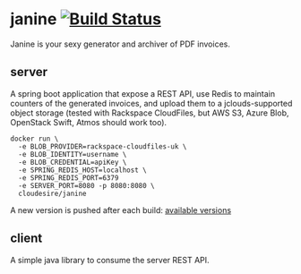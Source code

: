 # janine [![Build Status](https://travis-ci.org/ClouDesire/janine.svg)](https://travis-ci.org/ClouDesire/janine)
Janine is your sexy generator and archiver of PDF invoices.

## server
A spring boot application that expose a REST API, use Redis to maintain counters of the generated invoices, and upload them to a jclouds-supported object storage (tested with Rackspace CloudFiles, but AWS S3, Azure Blob, OpenStack Swift, Atmos should work too).

```
docker run \
  -e BLOB_PROVIDER=rackspace-cloudfiles-uk \
  -e BLOB_IDENTITY=username \
  -e BLOB_CREDENTIAL=apiKey \
  -e SPRING_REDIS_HOST=localhost \
  -e SPRING_REDIS_PORT=6379
  -e SERVER_PORT=8080 -p 8080:8080 \
  cloudesire/janine
```

A new version is pushed after each build: [available versions](https://hub.docker.com/r/cloudesire/janine/tags/)

## client
A simple java library to consume the server REST API.
